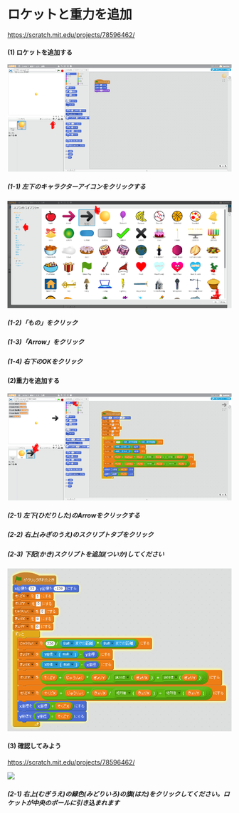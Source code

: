 # ロケットと重力を追加
https://scratch.mit.edu/projects/78596462/


#### (1) ロケットを追加する
![](f2_001a.png)
##### (1-1) 左下のキャラクターアイコンをクリックする
![](f2_002a.png)
##### (1-2)「もの」をクリック
##### (1-3)「Arrow」をクリック
##### (1-4) 右下のOKをクリック

#### (2)重力を追加する
![](f2_003a.png)
##### (2-1) 左下(ひだりした)のArrowをクリックする
##### (2-2) 右上(みぎのうえ)のスクリプトタブをクリック
##### (2-3) 下記(かき)スクリプトを追加(ついか)してください
![](f2_004a.png)


#### (3) 確認してみよう
https://scratch.mit.edu/projects/78596462/

![](create_sun_scratch_001.png)

##### (2-1) 右上(むぎうえ)の緑色(みどりいろ)の旗(はた)をクリックしてください。ロケットが中央のボールに引き込まれます


